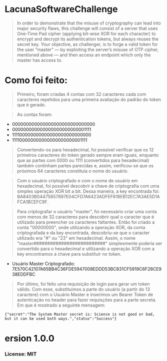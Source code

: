 # LacunaSoftwareChallenge

> In order to demonstrate that the misuse of cryptography can lead into major security flaws, this challenge will consist of a server that uses One-Time Pad cipher (applying bit-wise XOR for each character) to encrypt and decrypt its authentication tokens, but always reuses the secret key.
Your objective, as challenger, is to forge a valid token for the user “master” — by exploiting the server’s misuse of OTP cipher, mentioned above — and then access an endpoint which only the master has access to.

# Como foi feito:

> Primeiro, foram criadas 4 contas com 32 caracteres cada com caracteres repetidos para uma primeira avaliação do padrão do token que é gerado.

> As contas foram:
- 000000000000000000000000000000
- 000000000000000000000000001111
- 111100000000000000000000000000
- 111100000000000000000000001111

> Convertendo-os para hexadecimal, foi possível verificar que os 12 primeiros caracteres do token gerado sempre eram iguais, enquanto que as partes com 0000 ou 1111 (convertidos para hexadecimal) também continham partes parecidas e, assim, verificou-se que os próximos 64 caracteres constituia o nome do usuário.

> Com o usuário criptografado e com o nome de usuário em hexadecimal, foi possível descobrir a chave de criptografia com uma simples operação XOR bit a bit. Dessa maneira, a key encontrada foi: BA8403B04475857897E04CFD7A6423ADFEF618EB12EC7A3AE5D1AFCA1BCEFC9F.

> Para criptografar o usuário "master", foi necessário criar uma conta com menos de 32 caracteres para descobrir qual o caracter que é utilizado para preencher os caracteres faltantes. Então foi criado a conta "00000000", onde utilizando a operação XOR, da conta criptografada e da key encontrada, descobriu-se que o caracter utilizado era "#" ou "23" em hexadecimal. Assim, o nome "master##########################" simplesmente poderia ser convertido para o hexadecimal e utilizando a operação XOR com a key encontramos a chave para substituir no token.

- Usuário Master Criptografado: 7E570C42107A65BB4C36FDE5947008EDDD53BC831CF5919C6F28CE938EDDFBC

> Por último, foi feito uma requisição de login para gerar um token válido. Com esse, substituimos a parte do usuário (a partir do 13 caractere) com o Usuário Master e inserimos um Bearer Token de autenticação no header para fazer requisções para a parte secreta. Em que é mostrado a seguinte mensagem:

```
{"secret":"The System Master secret is: Science is not good or bad, but it can be used both ways.","status":"Success"}
```


# ersion 1.0.0
### License: MIT
